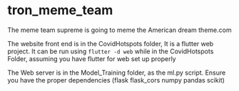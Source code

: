 # tron_meme_team
The meme team supreme is going to meme the American dream theme.com

The website front end is in the CovidHotspots folder, It is a flutter web project. It can be run using `flutter -d web` while in the CovidHotspots Folder,
assuming you have flutter for web set up properly

The Web server is in the Model_Training folder, as the ml.py script. Ensure you have the proper dependencies (flask flask_cors numpy pandas scikit)
